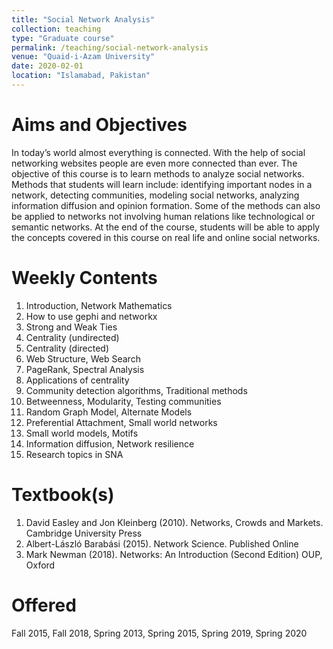 ```yaml
---
title: "Social Network Analysis"
collection: teaching
type: "Graduate course"
permalink: /teaching/social-network-analysis
venue: "Quaid-i-Azam University"
date: 2020-02-01
location: "Islamabad, Pakistan"
---
```




Aims and Objectives
======
In today’s world almost everything is connected. With the help of social networking websites people are even more connected than ever. The objective of this course is to learn methods to analyze social networks. Methods that students will learn include: identifying important nodes in a network, detecting communities, modeling social networks, analyzing information diffusion and opinion formation. Some of the methods can also be applied to networks not involving human relations like technological or semantic networks. At the end of the course, students will be able to apply the concepts covered in this course on real life and online social networks.

Weekly Contents
======
1. Introduction, Network Mathematics
1. How to use gephi and networkx
1. Strong and Weak Ties
1. Centrality (undirected)
1. Centrality (directed)
1. Web Structure, Web Search
1. PageRank, Spectral Analysis
1. Applications of centrality
1. Community detection algorithms, Traditional methods
1. Betweenness, Modularity, Testing communities
1. Random Graph Model, Alternate Models
1. Preferential Attachment, Small world networks
1. Small world models, Motifs
1. Information diffusion, Network resilience
1. Research topics in SNA

Textbook(s)
======
1. David Easley and Jon Kleinberg (2010). Networks, Crowds and Markets. Cambridge University Press
1. Albert-László Barabási (2015). Network Science. Published Online
1. Mark Newman (2018). Networks: An Introduction (Second Edition) OUP, Oxford

Offered
======
Fall 2015, Fall 2018, Spring 2013, Spring 2015, Spring 2019, Spring 2020
